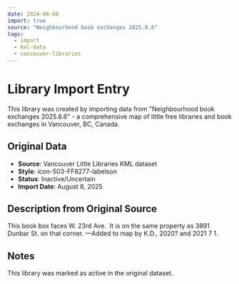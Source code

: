 ```yaml
---
date: 2024-08-08
import: true
source: "Neighbourhood book exchanges 2025.8.6"
tags:
  - import
  - kml-data
  - vancouver-libraries
---
```


# Library Import Entry

This library was created by importing data from "Neighbourhood book exchanges 2025.8.6" - a comprehensive map of little free libraries and book exchanges in Vancouver, BC, Canada.

## Original Data

- **Source**: Vancouver Little Libraries KML dataset
- **Style**: icon-503-FF8277-labelson
- **Status**: Inactive/Uncertain
- **Import Date**: August 8, 2025

## Description from Original Source

This book box faces W. 23rd Ave.  It is on the same property as 3891 Dunbar St. on that corner.
—Added to map by K.D., 2020? and 2021 7 1.



## Notes

This library was marked as active in the original dataset.
